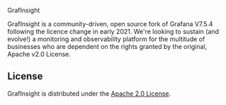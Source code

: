 GrafInsight


GrafInsight is a community-driven, open source fork of Grafana V7.5.4 following the licence change in early 2021. We're looking to sustain (and evolve!) a monitoring and observability platform for the multitude of businesses who are dependent on the rights granted by the original, Apache v2.0 License.



## License

GrafInsight is distributed under the [Apache 2.0 License](https://github.com/openinsight-project/grafinsight/blob/main/LICENSE).
